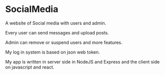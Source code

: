 # SocialMedia

A website of Social media with users and admin.

Every user can send messages and upload posts.

Admin can remove or suspend users and more features.

My log in system is based on json web token.

My app is written in server side in NodeJS and Express and the client side on javascript and react.
